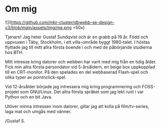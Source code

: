 Om mig
==========================

![](https://github.com/mbr-cluster/dbwebb-se-design-v3/blob/main/assets/img/me.png =50x)

Tjenare! Jag heter Gustaf Sundqvist och är en grabb på 19 år. Född och uppvuxen i Täby, Stockholm, i ett villa-område byggt 1980-talet. I höstas flyttade jag till mitt allra första boende i och med de påbörjande studierna hos BTH. 

Mitt intresse kring datorer och webben har varit med mig från en tidig ålder. Fick min allra första persondator vid 5-årsåldern, en beige box uppkopplad till en CRT-monitor. På den spelades en del webbaserad Flash-spel och olika typer av pointnclick-spel.

Vid 12-årsålder började jag intressera mig kring programmering och FOSS-projekt som GNU/Linux. Det allra första språket som jag lekt runt i var Python och en bit Java.

Utöver minna intressen inom datorer, gillar jag att kolla på film/tv-series, laga mat och umgås med vänner. 

/Gustaf S.
